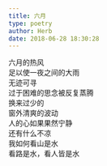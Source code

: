 ```yaml
---  
title: 六月  
type: poetry  
author: Herb  
date: 2018-06-28 18:30:28    
---  
```

六月的热风  
足以使一夜之间的大雨  
无迹可寻  
过于困难的思念被反复蒸腾  
换来过少的  
窗外清爽的波动  
人的心如果果然宁静  
还有什么不凉  
我如何看山是水  
看路是水，看人皆是水